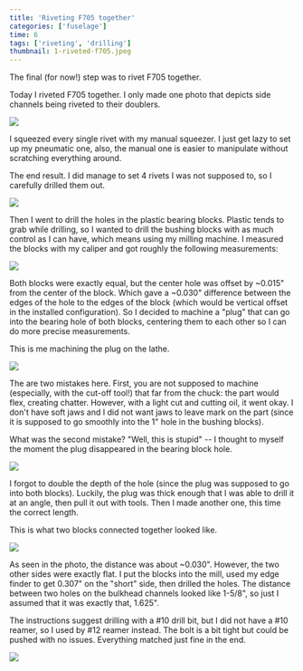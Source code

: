 ```yaml
---
title: 'Riveting F705 together'
categories: ['fuselage']
time: 6
tags: ['riveting', 'drilling']
thumbnail: 1-riveted-f705.jpeg
---
```


The final (for now!) step was to rivet F705 together.

<!-- more -->

Today I riveted F705 together. I only made one photo that depicts side channels being riveted to their doublers.

![](0-assembling.jpeg)

I squeezed every single rivet with my manual squeezer. I just get lazy to set up my pneumatic one, also, the manual one is easier to manipulate without scratching everything around.

The end result. I did manage to set 4 rivets I was not supposed to, so I carefully drilled them out.

![](1-riveted-f705.jpeg)

Then I went to drill the holes in the plastic bearing blocks. Plastic tends to grab while drilling, so I wanted to drill the bushing blocks with as much control as I can have, which means using my milling machine. I measured the blocks with my caliper and got roughly the following measurements:

![](2-measurements.jpeg)

Both blocks were exactly equal, but the center hole was offset by ~0.015" from the center of the block. Which gave a ~0.030" difference between the edges of the hole to the edges of the block (which would be vertical offset in the installed configuration). So I decided to machine a "plug" that can go into the bearing hole of both blocks, centering them to each other so I can do more precise measurements.

This is me machining the plug on the lathe.

![](3-machining-the-plug.jpeg)

The are two mistakes here. First, you are not supposed to machine (especially, with the cut-off tool!) that far from the chuck: the part would flex, creating chatter. However, with a light cut and cutting oil, it went okay. I don't have soft jaws and I did not want jaws to leave mark on the part (since it is supposed to go smoothly into the 1" hole in the bushing blocks).

What was the second mistake? "Well, this is stupid" -- I thought to myself the moment the plug disappeared in the bearing block hole.

![](4-oopsie.jpeg)

I forgot to double the depth of the hole (since the plug was supposed to go into both blocks). Luckily, the plug was thick enough that I was able to drill it at an angle, then pull it out with tools. Then I made another one, this time the correct length.

This is what two blocks connected together looked like.

![](5-correct-plug.jpeg)

As seen in the photo, the distance was about ~0.030". However, the two other sides were exactly flat. I put the blocks into the mill, used my edge finder to get 0.307" on the "short" side, then drilled the holes. The distance between two holes on the bulkhead channels looked like 1-5/8", so just I assumed that it was exactly that, 1.625".

The instructions suggest drilling with a #10 drill bit, but I did not have a #10 reamer, so I used by #12 reamer instead. The bolt is a bit tight but could be pushed with no issues. Everything matched just fine in the end.

![](6-drilled-blocks.jpeg)
